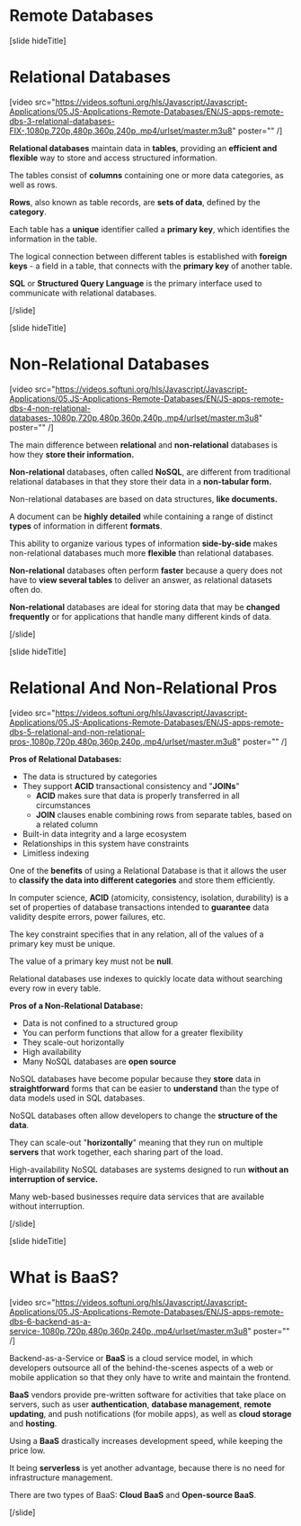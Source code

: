 # Remote Databases

[slide hideTitle]

# Relational Databases

[video src="https://videos.softuni.org/hls/Javascript/Javascript-Applications/05.JS-Applications-Remote-Databases/EN/JS-apps-remote-dbs-3-relational-databases-FIX-,1080p,720p,480p,360p,240p,.mp4/urlset/master.m3u8" poster="" /]

**Relational databases** maintain data in **tables**, providing an **efficient and flexible** way to store and access structured information. 

The tables consist of **columns** containing one or more data categories, as well as rows.

**Rows**, also known as table records, are **sets of data**, defined by the **category**.

Each table has a **unique** identifier called a **primary key**, which identifies the information in the table.

The logical connection between different tables is established with **foreign keys** - a field in a table, that connects with the **primary key** of another table.

**SQL** or **Structured Query Language** is the primary interface used to communicate with relational databases.

[/slide]

[slide hideTitle]

# Non-Relational Databases

[video src="https://videos.softuni.org/hls/Javascript/Javascript-Applications/05.JS-Applications-Remote-Databases/EN/JS-apps-remote-dbs-4-non-relational-databases-,1080p,720p,480p,360p,240p,.mp4/urlset/master.m3u8" poster="" /]

The main difference between **relational** and **non-relational** databases is how they **store their information.**

**Non-relational** databases, often called **NoSQL**, are different from traditional relational databases in that they store their data in a **non-tabular form.** 

Non-relational databases are based on data structures, **like documents.** 

A document can be **highly detailed** while containing a range of distinct **types** of information in different **formats**. 

This ability to organize various types of information **side-by-side** makes non-relational databases much more **flexible** than relational databases.

**Non-relational** databases often perform **faster** because a query does not have to **view several tables** to deliver an answer, as relational datasets often do. 

**Non-relational** databases are ideal for storing data that may be **changed frequently** or for applications that handle many different kinds of data.

[/slide]

[slide hideTitle]

# Relational And Non-Relational Pros

[video src="https://videos.softuni.org/hls/Javascript/Javascript-Applications/05.JS-Applications-Remote-Databases/EN/JS-apps-remote-dbs-5-relational-and-non-relational-pros-,1080p,720p,480p,360p,240p,.mp4/urlset/master.m3u8" poster="" /]

**Pros of Relational Databases:**
- The data is structured by categories
- They support **ACID** transactional consistency and "**JOINs**"
  * **ACID** makes sure that data is properly transferred in all circumstances
  * **JOIN** clauses enable combining rows from separate tables, based on a related column
- Built-in data integrity and a large ecosystem
- Relationships in this system have constraints
- Limitless indexing

One of the **benefits** of using a Relational Database is that it allows the user to **classify the data into different categories** and store them efficiently. 

In computer science, **ACID** (atomicity, consistency, isolation, durability) is a set of properties of database transactions intended to **guarantee** data validity despite errors, power failures, etc.

The key constraint specifies that in any relation, all of the values of a primary key must be unique.

The value of a primary key must not be **null**.

Relational databases use indexes to quickly locate data without searching every row in every table.

**Pros of a Non-Relational Database:**
- Data is not confined to a structured group
- You can perform functions that allow for a greater flexibility
- They scale-out horizontally
- High availability
- Many NoSQL databases are **open source**

NoSQL databases have become popular because they **store** data in **straightforward** forms that can be easier to **understand** than the type of data models used in SQL databases.

NoSQL databases often allow developers to change the **structure of the data**.

They can scale-out "**horizontally**" meaning that they run on multiple **servers** that work together, each sharing part of the load.

High-availability NoSQL databases are systems designed to run **without an interruption of service.**

Many web-based businesses require data services that are available without interruption.

[/slide]

[slide hideTitle]

# What is BaaS?

[video src="https://videos.softuni.org/hls/Javascript/Javascript-Applications/05.JS-Applications-Remote-Databases/EN/JS-apps-remote-dbs-6-backend-as-a-service-,1080p,720p,480p,360p,240p,.mp4/urlset/master.m3u8" poster="" /]

Backend-as-a-Service or **BaaS** is a cloud service model, in which developers outsource all of the behind-the-scenes aspects of a web or mobile application so that they only have to write and maintain the frontend. 

**BaaS** vendors provide pre-written software for activities that take place on servers, such as user **authentication**, **database management**, **remote updating**, and push notifications (for mobile apps), as well as **cloud storage** and **hosting**.

Using a **BaaS** drastically increases development speed, while keeping the price low.

It being **serverless** is yet another advantage, because there is no need for infrastructure management.

There are two types of BaaS: **Cloud BaaS** and **Open-source BaaS**.

[/slide]
